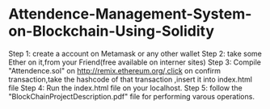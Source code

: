 # Attendence-Management-System-on-Blockchain-Using-Solidity

Step 1: create a account on Metamask or any other wallet
Step 2: take some Ether on it,from your Friend(free available on interner sites)
Step 3: Compile "Attendence.sol" on http://remix.ethereum.org/,click on confirm transaction,take the hashcode of that transaction ,insert it into <HashCode Section> index.html file
Step 4: Run the index.html file on your localhost.
Step 5: follow the "BlockChainProjectDescription.pdf" file for performing varous operations.
